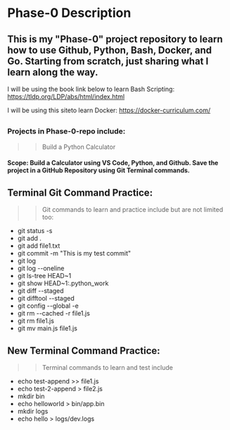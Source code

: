 # Phase-0 Description
## This is my "Phase-0" project repository to learn how to use Github, Python, Bash, Docker, and Go. Starting from scratch, just sharing what I learn along the way. 
I will be using the book link below to learn Bash Scripting:
https://tldp.org/LDP/abs/html/index.html

I will be using this siteto learn Docker:
https://docker-curriculum.com/


##
### Projects in Phase-0-repo include: ###

>> Build a Python Calculator
#### Scope: Build a Calculator using VS Code, Python, and Github. Save the project in a GitHub Repository using Git Terminal commands. ####

## Terminal Git Command Practice: ##
>> Git commands to learn and practice include but are not limited too:
  * git status -s
  * git add . 
  * git add file1.txt
  * git commit -m "This is  my test commit"
  * git log
  * git log --oneline
  * git ls-tree HEAD~1
  * git show HEAD~1:.python_work
  * git diff --staged
  * git difftool --staged
  * git config --global -e
  * git rm --cached -r file1.js
  * git rm file1.js
  * git mv main.js file1.js


## New Terminal Command Practice: 
>> Terminal commands to learn and test include
  * echo test-append >> file1.js
  * echo test-2-append > file2.js
  * mkdir bin
  * echo helloworld > bin/app.bin
  * mkdir logs
  * echo hello > logs/dev.logs


